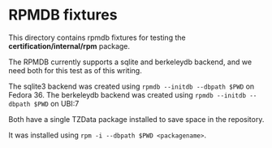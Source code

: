 # RPMDB fixtures

This directory contains rpmdb fixtures for testing the **certification/internal/rpm** package.

The RPMDB currently supports a sqlite and berkeleydb backend, and we need both for this test
as of this writing.

The sqlite3 backend was created using `rpmdb --initdb --dbpath $PWD` on Fedora 36.
The berkeleydb backend was created using `rpmdb --initdb --dbpath $PWD` on UBI:7

Both have a single TZData package installed to save space in the repository.

It was installed using `rpm -i --dbpath $PWD <packagename>`.

